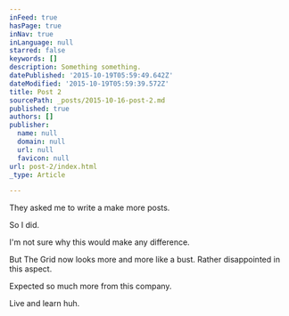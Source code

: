 ```yaml
---
inFeed: true
hasPage: true
inNav: true
inLanguage: null
starred: false
keywords: []
description: Something something.
datePublished: '2015-10-19T05:59:49.642Z'
dateModified: '2015-10-19T05:59:39.572Z'
title: Post 2
sourcePath: _posts/2015-10-16-post-2.md
published: true
authors: []
publisher:
  name: null
  domain: null
  url: null
  favicon: null
url: post-2/index.html
_type: Article

---
```

They asked me to write a make more posts.

So I did.

I'm not sure why this would make any difference.

But The Grid now looks more and more like a bust. Rather disappointed in this aspect.

Expected so much more from this company.

Live and learn huh.